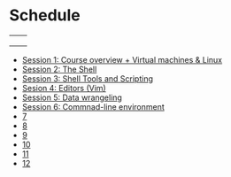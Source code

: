 <!-- JS use if these pages are used as githubpages. can be deleted if used elsewhere -->
<script src="https://code.jquery.com/jquery-3.2.1.min.js"></script>
<script src="script.js"></script>
# Schedule 

|   |   |
|---|---|
|   |   |
|   |   |
|   |   |
* [Session 1: Course overview + Virtual machines & Linux](1.html)
* [Session 2: The Shell](2.html)
* [Session 3: Shell Tools and Scripting](3.html)
* [Sesion 4: Editors (Vim)](4.html)
* [Session 5: Data wrangeling](data.wrangling.md.html)
* [Session 6: Commnad-line environment](6.html)
* [7](7.html)
* [8](8.html)
* [9](9.html)
* [10](10.html)
* [11](11.html)
* [12](12.html)
